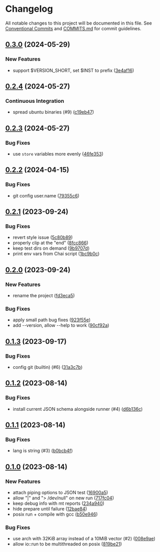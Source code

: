 # Changelog

All notable changes to this project will be documented in this file. See [Conventional Commits](https://www.conventionalcommits.org/en/v1.0.0/) and [COMMITS.md](COMMITS.md) for commit guidelines.

## [0.3.0](https://github.com/mzdun/json-runner/compare/v0.2.4...v0.3.0) (2024-05-29)

### New Features

- support $VERSION_SHORT, set $INST to prefix ([3e4af16](https://github.com/mzdun/json-runner/commit/3e4af163e97cd799fd1dd94e6d5dde465d9f7acb))

## [0.2.4](https://github.com/mzdun/json-runner/compare/v0.2.3...v0.2.4) (2024-05-27)

### Continuous Integration

- spread ubuntu binaries (#9) ([c19eb47](https://github.com/mzdun/json-runner/commit/c19eb47eac9462d1ae5558fc36e57f9e7019ae71))

## [0.2.3](https://github.com/mzdun/json-runner/compare/v0.2.2...v0.2.3) (2024-05-27)

### Bug Fixes

- use `store` variables more evenly ([46fe353](https://github.com/mzdun/json-runner/commit/46fe353c2dd20283a281a49732cfb779bace1c9a))

## [0.2.2](https://github.com/mzdun/json-runner/compare/v0.2.1...v0.2.2) (2024-04-15)

### Bug Fixes

- git config user.name ([79355c6](https://github.com/mzdun/json-runner/commit/79355c660a8dcca545d81f1a14d5f1e341c992a3))

## [0.2.1](https://github.com/mzdun/json-runner/compare/v0.2.0...v0.2.1) (2023-09-24)

### Bug Fixes

- revert style issue ([5c80b89](https://github.com/mzdun/json-runner/commit/5c80b892718e13e37749789bb3885047a1109cee))
- properly clip at the "end" ([8fcc866](https://github.com/mzdun/json-runner/commit/8fcc866148e44bc91cb42ddfc97abc7951f01292))
- keep test dirs on demand ([9b9707d](https://github.com/mzdun/json-runner/commit/9b9707de95bcb30e969bfc2c68142c44784dd4b7))
- print env vars from Chai script ([1bc9b0c](https://github.com/mzdun/json-runner/commit/1bc9b0cad61d38f66df1b88d16027454e56bd9d4))

## [0.2.0](https://github.com/mzdun/json-runner/compare/v0.1.3...v0.2.0) (2023-09-24)

### New Features

- rename the project ([fd3eca5](https://github.com/mzdun/json-runner/commit/fd3eca5f7a7b3fb799ce12d59dd17eae8d5bed20))

### Bug Fixes

- apply small path bug fixes ([923f55e](https://github.com/mzdun/json-runner/commit/923f55e864ba15fa63ea5ae5dba48f5dfec2fe37))
- add --version, allow --help to work ([90cf92a](https://github.com/mzdun/json-runner/commit/90cf92ae137d2e39ac0394653dd2127379e8b6ca))

## [0.1.3](https://github.com/mzdun/runner/compare/v0.1.2...v0.1.3) (2023-09-17)

### Bug Fixes

- config git (builtin) (#6) ([31a3c7b](https://github.com/mzdun/runner/commit/31a3c7b1db1d935ece312af40dd6634c71178d11))

## [0.1.2](https://github.com/mzdun/runner/compare/v0.1.1...v0.1.2) (2023-08-14)

### Bug Fixes

- install current JSON schema alongside runner (#4) ([d6b136c](https://github.com/mzdun/runner/commit/d6b136c119ed766577b85f43eda793f1710554ac))

## [0.1.1](https://github.com/mzdun/runner/compare/v0.1.0...v0.1.1) (2023-08-14)

### Bug Fixes

- lang is string (#3) ([b0bcb4f](https://github.com/mzdun/runner/commit/b0bcb4ff5d710bfe444f15c0415438860762d608))

## [0.1.0](https://github.com/mzdun/runner/compare/v0.0.0...v0.1.0) (2023-08-14)

### New Features

- attach piping options to JSON test ([16900a5](https://github.com/mzdun/runner/commit/16900a50ca0ad20123ee2d567ac9cd58ed4ac266))
- allow "|" and "> /dev/null" on new run ([717fc04](https://github.com/mzdun/runner/commit/717fc04da1c2e1b5e86e07a71fe99abc1f09800f))
- keep debug info with mt reports ([234a940](https://github.com/mzdun/runner/commit/234a940160c5875acbfedb91b865172d13d48f1d))
- hide prepare until failure ([12bae84](https://github.com/mzdun/runner/commit/12bae842df421e142c00ee1dff248c8f62a4fd9e))
- posix run + compile with gcc ([b50e946](https://github.com/mzdun/runner/commit/b50e9463af3bebeddaff9607349f4e24249c76a5))

### Bug Fixes

- use arch with 32KiB array instead of a 10MiB vector (#2) ([008e9ae](https://github.com/mzdun/runner/commit/008e9ae3b62feeaa82399450cd4dd4a115f81093))
- allow io::run to be multithreaded on posix ([819be21](https://github.com/mzdun/runner/commit/819be21f4f7eb68e1b30ee25eeac22c232cded46))
